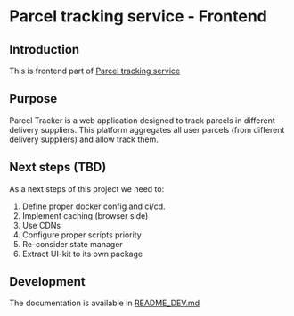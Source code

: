 # Parcel tracking service - Frontend

## Introduction

This is frontend part of [Parcel tracking service](https://github.com/DenisovAndrey/parcel-tracker-service)

## Purpose

Parcel Tracker is a web application designed to track parcels in different delivery suppliers. 
This platform aggregates all user parcels (from different delivery suppliers) and allow track them.

## Next steps (TBD)

As a next steps of this project we need to:

1. Define proper docker config and ci/cd.
2. Implement caching (browser side)
3. Use CDNs
4. Configure proper scripts priority
5. Re-consider state manager
6. Extract UI-kit to its own package

## Development

The documentation is available in [README_DEV.md](./README_DEV.md)

